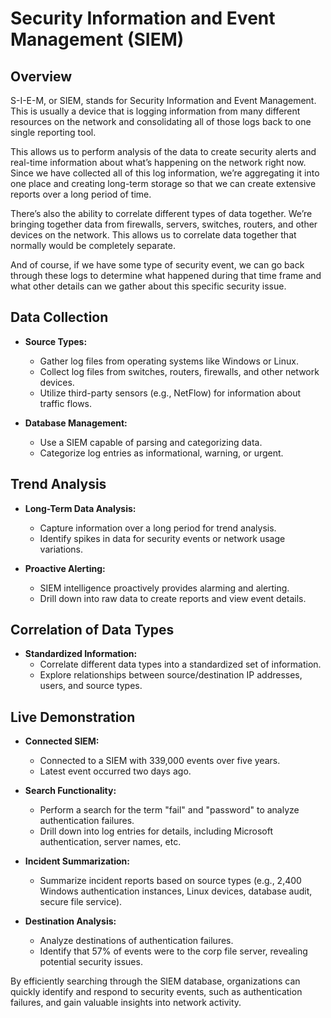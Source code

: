 # Security Information and Event Management (SIEM)

## Overview

S-I-E-M, or SIEM, stands for Security Information and Event Management. This is usually a device that is logging information from many different resources on the network and consolidating all of those logs back to one single reporting tool.

This allows us to perform analysis of the data to create security alerts and real-time information about what’s happening on the network right now. Since we have collected all of this log information, we’re aggregating it into one place and creating long-term storage so that we can create extensive reports over a long period of time.

There’s also the ability to correlate different types of data together. We’re bringing together data from firewalls, servers, switches, routers, and other devices on the network. This allows us to correlate data together that normally would be completely separate.

And of course, if we have some type of security event, we can go back through these logs to determine what happened during that time frame and what other details can we gather about this specific security issue.

## Data Collection

- **Source Types:**
	- Gather log files from operating systems like Windows or Linux.
	- Collect log files from switches, routers, firewalls, and other network devices.
	- Utilize third-party sensors (e.g., NetFlow) for information about traffic flows.

- **Database Management:**
	- Use a SIEM capable of parsing and categorizing data.
	- Categorize log entries as informational, warning, or urgent.

## Trend Analysis

- **Long-Term Data Analysis:**
	- Capture information over a long period for trend analysis.
	- Identify spikes in data for security events or network usage variations.

- **Proactive Alerting:**
	- SIEM intelligence proactively provides alarming and alerting.
	- Drill down into raw data to create reports and view event details.

## Correlation of Data Types

- **Standardized Information:**
	- Correlate different data types into a standardized set of information.
	- Explore relationships between source/destination IP addresses, users, and source types.

## Live Demonstration

- **Connected SIEM:**
	- Connected to a SIEM with 339,000 events over five years.
	- Latest event occurred two days ago.

- **Search Functionality:**
	- Perform a search for the term "fail" and "password" to analyze authentication failures.
	- Drill down into log entries for details, including Microsoft authentication, server names, etc.

- **Incident Summarization:**
	- Summarize incident reports based on source types (e.g., 2,400 Windows authentication instances, Linux devices, database audit, secure file service).

- **Destination Analysis:**
	- Analyze destinations of authentication failures.
	- Identify that 57% of events were to the corp file server, revealing potential security issues.

By efficiently searching through the SIEM database, organizations can quickly identify and respond to security events, such as authentication failures, and gain valuable insights into network activity.
